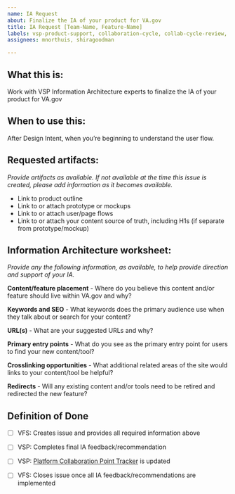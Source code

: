 ```yaml
---
name: IA Request
about: Finalize the IA of your product for VA.gov
title: IA Request [Team-Name, Feature-Name]
labels: vsp-product-support, collaboration-cycle, collab-cycle-review, ia
assignees: mnorthuis, shiragoodman

---
```

## What this is:
Work with VSP Information Architecture experts to finalize the IA of your product for VA.gov

## When to use this: 
After Design Intent, when you’re beginning to understand the user flow.

## Requested artifacts:
*Provide artifacts as available. If not available at the time this issue is created, please add information as it becomes available.*

- Link to product outline 
- Link to or attach prototype or mockups
- Link to or attach user/page flows
- Link to or attach your content source of truth, including H1s (if separate from prototype/mockup)

## Information Architecture worksheet:
*Provide any the following information, as available, to help provide direction and support of your IA.*

**Content/feature placement** - Where do you believe this content and/or feature should live within VA.gov and why?

**Keywords and SEO** - What keywords does the primary audience use when they talk about or search for your content?

**URL(s)** - What are your suggested URLs and why?

**Primary entry points** - What do you see as the primary entry point for users to find your new content/tool?  

**Crosslinking opportunities** - What additional related areas of the site would links to your content/tool be helpful?

**Redirects** - Will any existing content and/or tools need to be retired and redirected the new feature?

## Definition of Done
- [ ] VFS: Creates issue and provides all required information above
- [ ] VSP: Completes final IA feedback/recommendation
- [ ] VSP: [Platform Collaboration Point Tracker](https://docs.google.com/spreadsheets/d/1OgPyEvUlNF6EnaYMFAXJkV6FKOvZnlPnbOQ2fAJ7W7A/edit#gid=1116695886) is updated
- [ ] VFS: Closes issue once all IA feedback/recommendations are implemented


